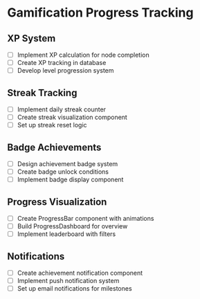 # Gamification Progress Tracking

## XP System
- [ ] Implement XP calculation for node completion
- [ ] Create XP tracking in database
- [ ] Develop level progression system

## Streak Tracking
- [ ] Implement daily streak counter
- [ ] Create streak visualization component
- [ ] Set up streak reset logic

## Badge Achievements
- [ ] Design achievement badge system
- [ ] Create badge unlock conditions
- [ ] Implement badge display component

## Progress Visualization
- [ ] Create ProgressBar component with animations
- [ ] Build ProgressDashboard for overview
- [ ] Implement leaderboard with filters

## Notifications
- [ ] Create achievement notification component
- [ ] Implement push notification system
- [ ] Set up email notifications for milestones